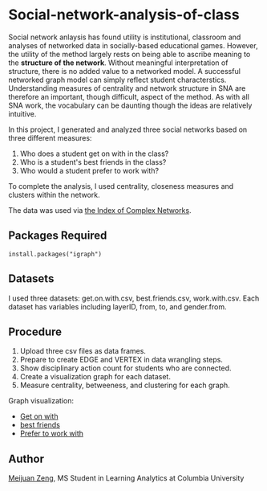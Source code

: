 # Social-network-analysis-of-class


Social network anlaysis has found utility is institutional, classroom and analyses of networked data in socially-based educational games. However, the utility of the method largely rests on being able to ascribe meaning to the **structure of the network**. Without meaningful interpretation of structure, there is no added value to a networked model. A successful networked graph model can simply reflect student characterstics. Understanding measures of centrality and network structure in SNA are therefore an important, though difficult, aspect of the method. As with all SNA work, the vocabulary can be daunting though the ideas are relatively intuitive.

In this project, I generated and analyzed three social networks based on three different measures:
1. Who does a student get on with in the class?  
2. Who is a student's best friends in the class?  
3. Who would a student prefer to work with? 

To complete the analysis, I used centrality, closeness measures and clusters within the network.

The data was used via [the Index of Complex Networks](https://icon.colorado.edu/#!/). 

## Packages Required
```
install.packages("igraph")
```

## Datasets

I used three datasets: get.on.with.csv, best.friends.csv, work.with.csv. Each dataset has variables including layerID, from, to, and gender.from.

## Procedure

1. Upload three csv files as data frames.
2. Prepare to create EDGE and VERTEX in data wrangling steps.
3. Show disciplinary action count for students who are connected.
4. Create a visualization graph for each dataset.
5. Measure centrality, betweeness, and clustering for each graph. 

Graph visualization:
* [Get on with](https://github.com/tomato018/social-network-analysis/blob/master/get%20on%20with.pdf)
* [best friends](https://github.com/tomato018/social-network-analysis/blob/master/best%20friend.pdf)
* [Prefer to work with](https://github.com/tomato018/social-network-analysis/blob/master/prefer%20to%20work%20with.pdf)

## Author

[Meijuan Zeng](https://github.com/tomato018), MS Student in Learning Analytics at Columbia University
